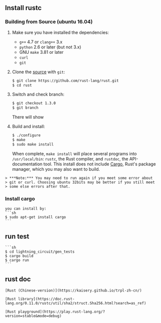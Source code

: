 ## Install rustc
###  Building from Source (ubuntu 16.04)

1. Make sure you have installed the dependencies:

   * `g++` 4.7 or `clang++` 3.x
   * `python` 2.6 or later (but not 3.x)
   * GNU `make` 3.81 or later
   * `curl`
   * `git`

2. Clone the [source] with `git`:

   ```sh
   $ git clone https://github.com/rust-lang/rust.git
   $ cd rust
   ```
[source]: https://github.com/rust-lang/rust.git

3. Switch and check branch:

   ```sh
   $ git checkout 1.3.0
   $ git branch
   ```

   There will show 

3. Build and install:

    ```sh
    $ ./configure
    $ make
    $ sudo make install
    ```

    When complete, `make install` will place several programs into
    `/usr/local/bin`: `rustc`, the Rust compiler, and `rustdoc`, the
    API-documentation tool. This install does not include [Cargo],
    Rust's package manager, which you may also want to build.

[Cargo]: https://github.com/rust-lang/cargo


    > ***Note:*** You may need to run again if you meet some error about 
    > git or curl. Choosing ubuntu 32bits may be better if you still meet
    > some else errors after that. 

### Install cargo

    you can install by:
    ```sh
    $ sudo apt-get install cargo
    ```

## run test

    ```sh
    $ cd lightning_circuit/gen_tests
    $ cargo build
    $ cargo run
    ```
## rust doc
    [Rust (Chinese-version)](https://kaisery.github.io/trpl-zh-cn/)

    [Rust library](https://doc.rust-lang.org/0.11.0/rustc/util/sha2/struct.Sha256.html?search=as_ref)

    [Rust playground](https://play.rust-lang.org/?version=stable&mode=debug)